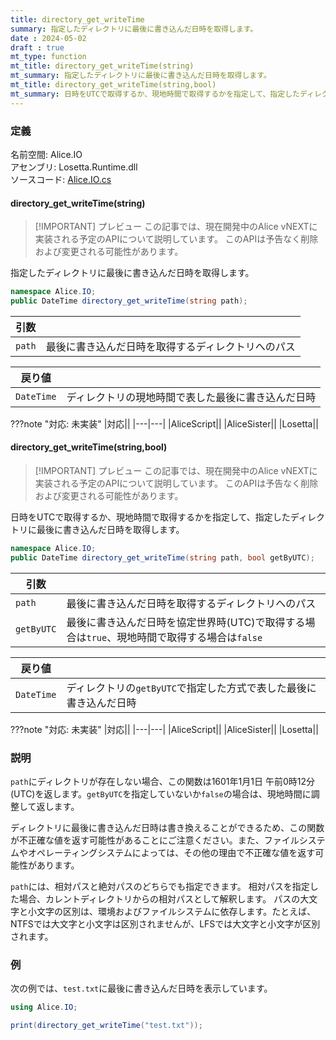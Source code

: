```yaml
---
title: directory_get_writeTime
summary: 指定したディレクトリに最後に書き込んだ日時を取得します。
date : 2024-05-02
draft : true
mt_type: function
mt_title: directory_get_writeTime(string)
mt_summary: 指定したディレクトリに最後に書き込んだ日時を取得します。
mt_title: directory_get_writeTime(string,bool)
mt_summary: 日時をUTCで取得するか、現地時間で取得するかを指定して、指定したディレクトリに最後に書き込んだ日時を取得します。
---
```


### 定義
名前空間: Alice.IO<br/>
アセンブリ: Losetta.Runtime.dll<br/>
ソースコード: [Alice.IO.cs](https://github.com/WSOFT-Project/Losetta/blob/master/Losetta.Runtime/Alice.IO.cs)

#### directory_get_writeTime(string)

> [!IMPORTANT] プレビュー
> この記事では、現在開発中のAlice vNEXTに実装される予定のAPIについて説明しています。
> このAPIは予告なく削除および変更される可能性があります。

指定したディレクトリに最後に書き込んだ日時を取得します。

```cs title="AliceScript"
namespace Alice.IO;
public DateTime directory_get_writeTime(string path);
```

|引数| |
|-|-|
|`path`|最後に書き込んだ日時を取得するディレクトリへのパス|

|戻り値| |
|-|-|
|`DateTime`|ディレクトリの現地時間で表した最後に書き込んだ日時|

???note "対応: 未実装"
    |対応||
    |---|---|
    |AliceScript||
    |AliceSister||
    |Losetta||

#### directory_get_writeTime(string,bool)

> [!IMPORTANT] プレビュー
> この記事では、現在開発中のAlice vNEXTに実装される予定のAPIについて説明しています。
> このAPIは予告なく削除および変更される可能性があります。

日時をUTCで取得するか、現地時間で取得するかを指定して、指定したディレクトリに最後に書き込んだ日時を取得します。

```cs title="AliceScript"
namespace Alice.IO;
public DateTime directory_get_writeTime(string path, bool getByUTC);
```

|引数| |
|-|-|
|`path`|最後に書き込んだ日時を取得するディレクトリへのパス|
|`getByUTC`|最後に書き込んだ日時を協定世界時(UTC)で取得する場合は`true`、現地時間で取得する場合は`false`|

|戻り値| |
|-|-|
|`DateTime`|ディレクトリの`getByUTC`で指定した方式で表した最後に書き込んだ日時|

???note "対応: 未実装"
    |対応||
    |---|---|
    |AliceScript||
    |AliceSister||
    |Losetta||

### 説明

`path`にディレクトリが存在しない場合、この関数は1601年1月1日 午前0時12分(UTC)を返します。`getByUTC`を指定していないか`false`の場合は、現地時間に調整して返します。

ディレクトリに最後に書き込んだ日時は書き換えることができるため、この関数が不正確な値を返す可能性があることにご注意ください。また、ファイルシステムやオペレーティングシステムによっては、その他の理由で不正確な値を返す可能性があります。

`path`には、相対パスと絶対パスのどちらでも指定できます。
相対パスを指定した場合、カレントディレクトリからの相対パスとして解釈します。
パスの大文字と小文字の区別は、環境およびファイルシステムに依存します。たとえば、NTFSでは大文字と小文字は区別されませんが、LFSでは大文字と小文字が区別されます。

### 例
次の例では、`test.txt`に最後に書き込んだ日時を表示しています。

```cs title="AliceScript"
using Alice.IO;

print(directory_get_writeTime("test.txt"));
```
